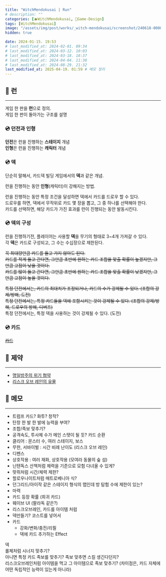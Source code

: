 ```yaml
---
title: "WitchMendokusai | Run"
# description: ""
categories: [🫐WitchMendokusai, 🥑Game-Design]
tags: [WitchMendokusai]
image: "/assets/img/post/works/_witch-mendokusai/screenshot/240618-000000.png"
hidden: true

date: 2024-01-15. 19:53
# last_modified_at: 2024-02-01. 09:34
# last_modified_at: 2024-03-12. 10:03
# last_modified_at: 2024-03-18. 18:37
# last_modified_at: 2024-04-04. 11:30
# last_modified_at: 2024-08-29. 21:32
last_modified_at: 2025-04-19. 01:59 # 메모 정리
---
```


## 📀 런

---

게임 한 판을 **런**으로 정의.  
게임 한 판이 돌아가는 구조를 설명  

### 💿 던전과 인형

**던전**은 런을 진행하는 **스테이지** 개념  
**인형**은 런을 진행하는 **캐릭터** 개념  

### 💿 덱

단순히 말해서, 카드덱 빌딩 게임에서의 **덱**과 같은 개념.  

런을 진행하는 동안 **인형**(캐릭터)이 강해지는 방법.  

런을 진행하는 동안 특정 조건을 달성하면 덱에서 카드를 드로우 할 수 있다.  
드로우를 하면, 덱에서 무작위로 카드 몇 장을 뽑고, 그 중 하나를 선택해야 한다.  
카드를 선택하면, 해당 카드가 가진 효과를 런이 진행되는 동안 발동시킨다.  

### 💿 덱의 구성

런을 진행하기전, 플레이어는 사용할 **덱**을 무기의 형태로 3~4개 가져갈 수 있다.  
각 **덱**은 카드로 구성되고, 그 수는 수십장으로 제한된다.  

~~꼭 최대량만큼 카드를 들고 가지 않아도 된다.~~  
~~카드를 적게 들고 간다면, 그만큼 초반에 원하는 카드 조합을 맞출 확률이 높겠지만, 그만큼 고점이 낮을 것이다.~~  
~~카드를 많이 들고 간다면, 그만큼 초반에 원하는 카드 조합을 맞출 확률이 낮겠지만, 그만큼 고점이 높을 것이다.~~  

~~특정 던전에서는, 카드의 최대치가 조정되거나, 카드의 수가 강제될 수 있다. (조합의 강제/방해, 도전)~~  
~~특정 던전에서는, 특정 카드들을 덱에 포함시키는 것이 강제될 수 있다. (조합의 강제/방해, 드로우의 방해, 디버프)~~  
특정 던전에서는, 특정 덱을 사용하는 것이 강제될 수 있다. (도전)  

### 💿 카드

~~[카드](/posts/WitchIdle-Card/)~~

## 📀 제약

---

- [명일방주의 위기 협약](https://namu.wiki/w/%EC%9C%84%EA%B8%B0%20%ED%98%91%EC%95%BD)
- [리스크 오브 레인의 유물](https://namu.wiki/w/Risk%20of%20Rain%202/%EC%9C%A0%EB%AC%BC)

## 📀 메모

---

- 트럼프 카드? 화투? 창작?
- 탄창 한 발 한 발에 능력을 부여?
- 조합/족보 맞추기?
- 공격속도, 투사체 수가 메인 스탯이 될 듯? 카드 순환
- 클리어 : 몬스터 수, 여러 스테이지, 보스
- 무한, 서바이벌 : 시간 비례 난이도 (리스크 오브 레인)
- 디펜스
- 상호작용 : 여러 재화, 상호작용 (모여라 동물의 숲 섬)
- 닌텐독스 산책처럼 체력을 기준으로 모험 다녀올 수 있게?
- 땃쥐처럼 시간/체력 제한?
- 할로우나이트처럼 매트로베니아 식?
- 던그리드/아이작 같은 스테이지 형식의 맵인데 방 탐험 수에 제한이 있는?
- 마력
- 카드 등장 확률 (희귀 카드)
- 웨이브 UI (팔라독 같은?)
- 리스크오브레인, 카드를 아이템 처럼
- 덱만들기? 코스트를 넣어서
- 카드
  - 강화/변화/충전/리필
  - 덱에 카드 추가하는 Effect

덱  
롤체처럼 시너지 맞추기?  
아니면 특정 카드 족보를 맞추기? 족보 맞추면 스킬 생긴다던지?  
리스크오브레인처럼 아이템을 먹고 그 아이템으로 족보 맞추기?  (차이점은, 카드 자체에 어떤 독립적인 능력이 있는게 아니라)
